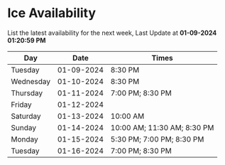 # Ice Availability

List the latest availability for the next week, Last Update at **01-09-2024 01:20:59 PM**

| Day         | Date        | Times       |
| ----------- | ----------- | ----------- |
|Tuesday|01-09-2024|8:30 PM|
|Wednesday|01-10-2024|8:30 PM|
|Thursday|01-11-2024|7:00 PM; 8:30 PM|
|Friday|01-12-2024||
|Saturday|01-13-2024|10:00 AM|
|Sunday|01-14-2024|10:00 AM; 11:30 AM; 8:30 PM|
|Monday|01-15-2024|5:30 PM; 7:00 PM; 8:30 PM|
|Tuesday|01-16-2024|7:00 PM; 8:30 PM|
